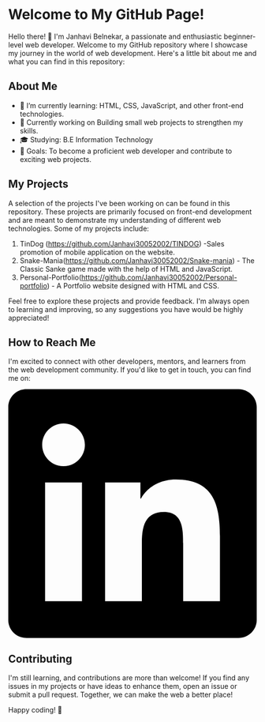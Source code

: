 # Welcome to My GitHub Page!

Hello there! 👋 I'm Janhavi Belnekar, a passionate and enthusiastic beginner-level web developer. Welcome to my GitHub repository where I showcase my journey in the world of web development. Here's a little bit about me and what you can find in this repository:

## About Me

- 🌱 I’m currently learning: HTML, CSS, JavaScript, and other front-end technologies.
- 💼 Currently working on Building small web projects to strengthen my skills.
- 🎓 Studying: B.E Information Technology
- 🎯 Goals: To become a proficient web developer and contribute to exciting web projects.

## My Projects

A selection of the projects I've been working on can be found in this repository. These projects are primarily focused on front-end development and are meant to demonstrate my understanding of different web technologies. Some of my projects include:

1. TinDog (https://github.com/Janhavi30052002/TINDOG) -Sales promotion of mobile application on the website.
2. Snake-Mania(https://github.com/Janhavi30052002/Snake-mania) - The Classic Sanke game made with the help of HTML and JavaScript. 
3. Personal-Portfolio(https://github.com/Janhavi30052002/Personal-portfolio) - A Portfolio website designed with HTML and CSS.


Feel free to explore these projects and provide feedback. I'm always open to learning and improving, so any suggestions you have would be highly appreciated!

## How to Reach Me

I'm excited to connect with other developers, mentors, and learners from the web development community. If you'd like to get in touch, you can find me on:

<svg role="img" viewBox="0 0 24 24" xmlns="http://www.w3.org/2000/svg"><title>LinkedIn</title><path d="M20.447 20.452h-3.554v-5.569c0-1.328-.027-3.037-1.852-3.037-1.853 0-2.136 1.445-2.136 2.939v5.667H9.351V9h3.414v1.561h.046c.477-.9 1.637-1.85 3.37-1.85 3.601 0 4.267 2.37 4.267 5.455v6.286zM5.337 7.433c-1.144 0-2.063-.926-2.063-2.065 0-1.138.92-2.063 2.063-2.063 1.14 0 2.064.925 2.064 2.063 0 1.139-.925 2.065-2.064 2.065zm1.782 13.019H3.555V9h3.564v11.452zM22.225 0H1.771C.792 0 0 .774 0 1.729v20.542C0 23.227.792 24 1.771 24h20.451C23.2 24 24 23.227 24 22.271V1.729C24 .774 23.2 0 22.222 0h.003z"/></svg>

## Contributing

I'm still learning, and contributions are more than welcome! If you find any issues in my projects or have ideas to enhance them, open an issue or submit a pull request. Together, we can make the web a better place!



Happy coding! 🚀
